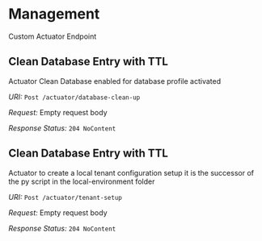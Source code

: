 # Management

Custom Actuator Endpoint

## Clean Database Entry with TTL

Actuator Clean Database enabled for database profile activated 

*URI:* ```Post /actuator/database-clean-up```

*Request:* Empty request body

*Response Status:* ```204 NoContent```

## Clean Database Entry with TTL

Actuator to create a local tenant configuration setup it is the successor of the py script in the local-environment folder 

*URI:* ```Post /actuator/tenant-setup```

*Request:* Empty request body

*Response Status:* ```204 NoContent```
